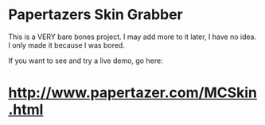 # Papertazers Skin Grabber

This is a VERY bare bones project. I may add more to it later, I have no idea. I only made it because I was bored.

If you want to see and try a live demo, go here: 
# http://www.papertazer.com/MCSkin.html
